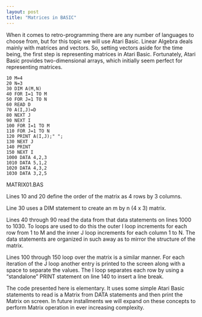 ```yaml
---
layout: post
title: "Matrices in BASIC"
---
```


When it comes to retro-programming there are any number of languages to choose from, but for this topic we will use Atari Basic. Linear Algebra deals mainly with matrices and vectors. So, setting vectors aside for the time being, the first step is representing matrices in Atari Basic. Fortunately, Atari Basic provides two-dimensional arrays, which initially seem perfect for representing matrices.

```
10 M=4
20 N=3
30 DIM A(M,N)
40 FOR I=1 TO M
50 FOR J=1 TO N
60 READ D
70 A(I,J)=D
80 NEXT J
90 NEXT I
100 FOR I=1 TO M
110 FOR J=1 TO N
120 PRINT A(I,J);" ";
130 NEXT J
140 PRINT
150 NEXT I
1000 DATA 4,2,3
1010 DATA 5,1,2
1020 DATA 4,3,2
1030 DATA 3,2,5
```
MATRIX01.BAS

Lines 10 and 20 define the order of the matrix as 4 rows by 3 columns.

Line 30 uses a DIM statement to create an m by n (4 x 3) matrix.

Lines 40 through 90 read the data from that data statements on lines 1000 to 1030. To loops are used to do this the outer I loop increments for each row from 1 to M and the inner J loop increments for each column 1 to N. The data statements are organized in such away as to mirror the structure of the matrix.

Lines 100 through 150 loop over the matrix is a similar manner. For each iteration of the J loop another entry is printed to the screen along with a space to separate the values. The I loop separates each row by using a “standalone” PRINT statement on line 140 to insert a line break.

The code presented here is elementary. It uses some simple Atari Basic statements to read is a Matrix from DATA statements and then print the Matrix on screen. In future installments we will expand on these concepts to perform Matrix operation in ever increasing complexity.
